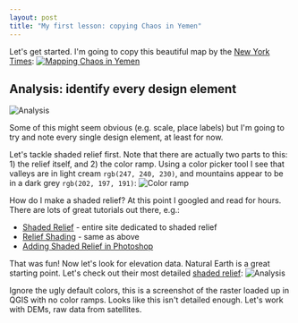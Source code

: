 ```yaml
---
layout: post
title: "My first lesson: copying Chaos in Yemen"
---
```


Let's get started. I'm going to copy this beautiful map by the [New York Times](http://www.nytimes.com/interactive/2015/03/26/world/middleeast/geography-of-chaos-in-yemen-maps.html?smid=tw-share): [![Mapping Chaos in Yemen]({{site.baseurl}}/assets/yemen/yemen-original.jpg)](http://www.nytimes.com/interactive/2015/03/26/world/middleeast/geography-of-chaos-in-yemen-maps.html?smid=tw-share)

## Analysis: identify every design element

![Analysis]({{site.baseurl}}/assets/yemen/yemen-analysis.jpg)

Some of this might seem obvious (e.g. scale, place labels) but I'm going to try and note every single design element, at least for now.

Let's tackle shaded relief first. Note that there are actually two parts to this: 1) the relief itself, and 2) the color ramp. Using a color picker tool I see that valleys are in light cream `rgb(247, 240, 230)`, and mountains appear to be in a dark grey `rgb(202, 197, 191)`: ![Color ramp]({{site.baseurl}}/assets/yemen/yemen-color-ramp.png)

How do I make a shaded relief? At this point I googled and read for hours. There are lots of great tutorials out there, e.g.:

- [Shaded Relief](http://www.shadedrelief.com/) - entire site dedicated to shaded relief
- [Relief Shading](http://www.reliefshading.com/) - same as above
- [Adding Shaded Relief in Photoshop](https://somethingaboutmaps.wordpress.com/2014/10/26/adding-shaded-relief-in-photoshop/)

That was fun! Now let's look for elevation data. Natural Earth is a great starting point. Let's check out their most detailed [shaded relief](http://www.naturalearthdata.com/downloads/10m-raster-data/10m-shaded-relief/): ![Analysis]({{site.baseurl}}/assets/yemen/NE_SR_HR.jpg)

Ignore the ugly default colors, this is a screenshot of the raster loaded up in QGIS with no color ramps. Looks like this isn't detailed enough. Let's work with DEMs, raw data from satellites. 

